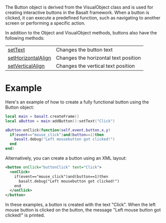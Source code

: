 The Button object is derived from the VisualObject class and is used for creating interactive buttons in the Basalt framework. When a button is clicked, it can execute a predefined function, such as navigating to another screen or performing a specific action.

In addition to the Object and VisualObject methods, buttons also have the following methods:

|   |   |
|---|---|
|[setText](objects/Button/setText.md)|Changes the button text
|[setHorizontalAlign](objects/Button/setHorizontalAlign.md)|Changes the horizontal text position
|[setVerticalAlign](objects/Button/setVerticalAlign.md)|Changes the vertical text position

# Example

Here's an example of how to create a fully functional button using the Button object:

```lua
local main = basalt.createFrame()
local aButton = main:addButton():setText("Click")

aButton:onClick(function(self,event,button,x,y)
  if(event=="mouse_click")and(button==1)then
    basalt.debug("Left mousebutton got clicked!")
  end
end)
```

Alternatively, you can create a button using an XML layout:

```xml
<button onClick="buttonClick" text="Click">
  <onClick>
    if(event=="mouse_click")and(button==1)then
      basalt.debug("Left mousebutton got clicked!")
    end
  </onClick>
</button>
```

In these examples, a button is created with the text "Click". When the left mouse button is clicked on the button, the message "Left mouse button got clicked!" is printed.
